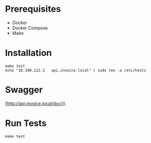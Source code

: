 # Prerequisites
* Docker
* Docker Compose
* Make

# Installation
```angular2html
make init
echo "10.100.122.2   api.invoice.local" | sudo tee -a /etc/hosts
```

# Swagger
[http://api.invoice.local/doc]()

# Run Tests
```angular2html
make test
```

